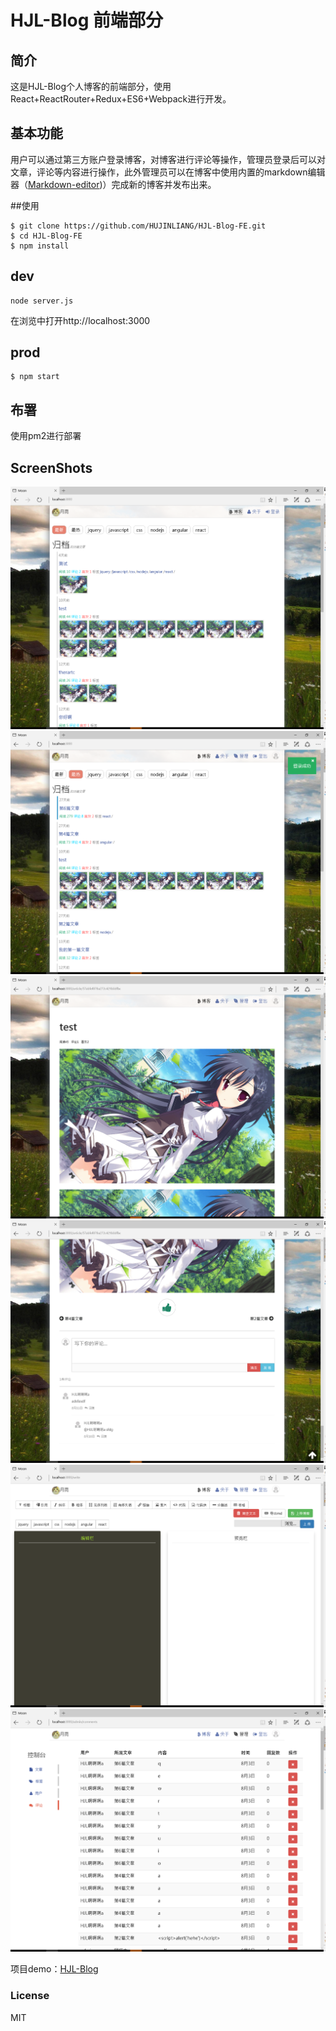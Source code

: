 # HJL-Blog 前端部分

## 简介
这是HJL-Blog个人博客的前端部分，使用React+ReactRouter+Redux+ES6+Webpack进行开发。

## 基本功能
用户可以通过第三方账户登录博客，对博客进行评论等操作，管理员登录后可以对文章，评论等内容进行操作，此外管理员可以在博客中使用内置的markdown编辑器（[Markdown-editor](https://github.com/HUJINLIANG/markdown-editor))）完成新的博客并发布出来。

##使用

```
$ git clone https://github.com/HUJINLIANG/HJL-Blog-FE.git
$ cd HJL-Blog-FE
$ npm install
```


## dev
```
node server.js
```
在浏览中打开http://localhost:3000

## prod
 
```
$ npm start
```

## 布署

使用pm2进行部署

## ScreenShots

![1](./screenshots/1.png)
![2](./screenshots/2.png)
![3](./screenshots/3.png)
![4](./screenshots/4.png)
![5](./screenshots/5.png)
![6](./screenshots/6.png)

项目demo：[HJL-Blog](blog.hjlclould.cn)

### License
MIT